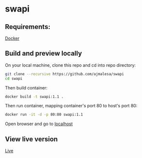 # swapi

## Requirements:

<a href="https://docs.docker.com/get-docker/">Docker</a>

## Build and preview locally 

On your local machine, clone this repo and cd into repo directory:

```bash
git clone --recursive https://github.com/ajmalesa/swapi
cd swapi
```

Then build container:

```bash
docker build -t swapi:1.1 .
```

Then run container, mapping container's port 80 to host's port 80: 

```bash
docker run -it -d -p 80:80 swapi:1.1
```

Open browser and go to <a href="http://localhost:80">localhost</a>

## View live version

<a target="_blank" href="https://swapi.ajmalesa.com">Live</a>
